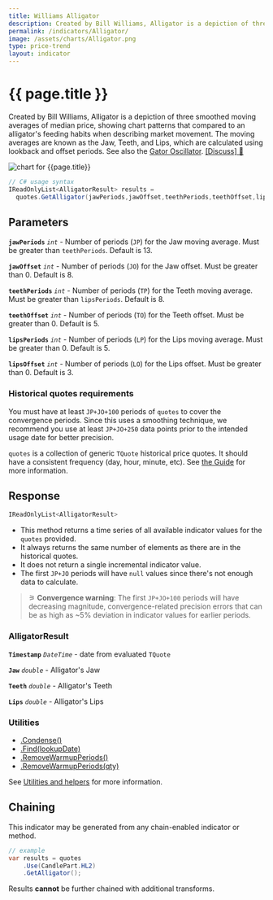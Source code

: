 ```yaml
---
title: Williams Alligator
description: Created by Bill Williams, Alligator is a depiction of three smoothed moving averages of median price, showing chart patterns that compared to an alligator's feeding habits when describing market movement. The moving averages are known as the Jaw, Teeth, and Lips, which are calculated using lookback and offset periods.  The related Gator Oscillator depicts periods of eating and resting.
permalink: /indicators/Alligator/
image: /assets/charts/Alligator.png
type: price-trend
layout: indicator
---
```


# {{ page.title }}

Created by Bill Williams, Alligator is a depiction of three smoothed moving averages of median price, showing chart patterns that compared to an alligator's feeding habits when describing market movement. The moving averages are known as the Jaw, Teeth, and Lips, which are calculated using lookback and offset periods.  See also the [Gator Oscillator]({{site.baseurl}}/indicators/Gator/#content).
[[Discuss] &#128172;]({{site.github.repository_url}}/discussions/385 "Community discussion about this indicator")

![chart for {{page.title}}]({{site.baseurl}}{{page.image}})

```csharp
// C# usage syntax
IReadOnlyList<AlligatorResult> results =
  quotes.GetAlligator(jawPeriods,jawOffset,teethPeriods,teethOffset,lipsPeriods,lipsOffset);
```

## Parameters

**`jawPeriods`** _`int`_ - Number of periods (`JP`) for the Jaw moving average.  Must be greater than `teethPeriods`.  Default is 13.

**`jawOffset`** _`int`_ - Number of periods (`JO`) for the Jaw offset.  Must be greater than 0.  Default is 8.

**`teethPeriods`** _`int`_ - Number of periods (`TP`) for the Teeth moving average.  Must be greater than `lipsPeriods`.  Default is 8.

**`teethOffset`** _`int`_ - Number of periods (`TO`) for the Teeth offset.  Must be greater than 0.  Default is 5.

**`lipsPeriods`** _`int`_ - Number of periods (`LP`) for the Lips moving average.  Must be greater than 0.  Default is 5.

**`lipsOffset`** _`int`_ - Number of periods (`LO`) for the Lips offset.  Must be greater than 0.  Default is 3.

### Historical quotes requirements

You must have at least `JP+JO+100` periods of `quotes` to cover the convergence periods. Since this uses a smoothing technique, we recommend you use at least `JP+JO+250` data points prior to the intended usage date for better precision.

`quotes` is a collection of generic `TQuote` historical price quotes.  It should have a consistent frequency (day, hour, minute, etc).  See [the Guide]({{site.baseurl}}/guide/#historical-quotes) for more information.

## Response

```csharp
IReadOnlyList<AlligatorResult>
```

- This method returns a time series of all available indicator values for the `quotes` provided.
- It always returns the same number of elements as there are in the historical quotes.
- It does not return a single incremental indicator value.
- The first `JP+JO` periods will have `null` values since there's not enough data to calculate.

>&#9886; **Convergence warning**: The first `JP+JO+100` periods will have decreasing magnitude, convergence-related precision errors that can be as high as ~5% deviation in indicator values for earlier periods.

### AlligatorResult

**`Timestamp`** _`DateTime`_ - date from evaluated `TQuote`

**`Jaw`** _`double`_ - Alligator's Jaw

**`Teeth`** _`double`_ - Alligator's Teeth

**`Lips`** _`double`_ - Alligator's Lips

### Utilities

- [.Condense()]({{site.baseurl}}/utilities#condense)
- [.Find(lookupDate)]({{site.baseurl}}/utilities#find-indicator-result-by-date)
- [.RemoveWarmupPeriods()]({{site.baseurl}}/utilities#remove-warmup-periods)
- [.RemoveWarmupPeriods(qty)]({{site.baseurl}}/utilities#remove-warmup-periods)

See [Utilities and helpers]({{site.baseurl}}/utilities#utilities-for-indicator-results) for more information.

## Chaining

This indicator may be generated from any chain-enabled indicator or method.

```csharp
// example
var results = quotes
    .Use(CandlePart.HL2)
    .GetAlligator();
```

Results **cannot** be further chained with additional transforms.
